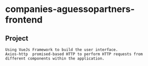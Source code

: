 # companies-aguessopartners-frontend

## Project 
```
Using VueJs Framework to build the user interface.
Axios-http  promised-based HTTP to perform HTTP requests from different components within the application.
